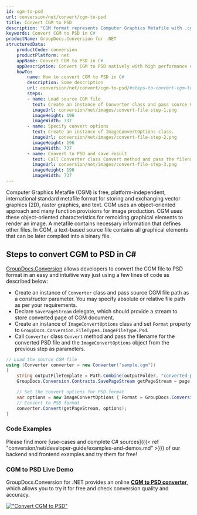 ```yaml
---
id: cgm-to-psd
url: conversion/net/convert/cgm-to-psd
title: Convert CGM to PSD
description: "CGM format represents Computer Graphics Metafile with .cgm extension. Learn how to convert CGM to PSD file programmatically in C# language using GroupDocs.Conversion for .NET library."
keywords: Convert CGM to PSD in C#
productName: GroupDocs.Conversion for .NET
structuredData:
    productCode: conversion
    productPlatform: net
    appName: Convert CGM to PSD in C#
    appDescription: Convert CGM to PSD natively with high performance using C# language and server side GroupDocs.Conversion for .NET APIs, without the use of any software like Microsoft or Open Office.
    howTo:
        name: How to convert CGM to PSD in C# 
        description: Some description
        url: conversion/net/convert/cgm-to-psd/#steps-to-convert-cgm-to-psd-in-c
        steps:
        - name: Load source CGM file 
          text: Create an instance of Converter class and pass source CGM file path as a constructor parameter. You may specify absolute or relative file path as per your requirements. 
          imageUrl: conversion/net/images/convert-file-step-1.png
          imageHeight: 196
          imageWidth: 737
        - name: Specify convert options 
          text: Create an instance of ImageConvertOptions class.
          imageUrl: conversion/net/images/convert-file-step-2.png
          imageHeight: 196
          imageWidth: 737
        - name: Convert to PSD and save result 
          text: Call Converter class Convert method and pass the filename for the converted HTML file and the ImageConvertOptions object from the previous step as parameters.
          imageUrl: conversion/net/images/convert-file-step-3.png
          imageHeight: 196
          imageWidth: 737
---
```


Computer Graphics Metafile (CGM) is free, platform-independent, international standard metafile format for storing and exchanging vector graphics (2D), raster graphics, and text. CGM uses an object-oriented approach and many function provisions for image production. CGM uses these object-oriented characteristics for remolding graphical elements to render an image. A metafile contains necessary information that defines other files. In CGM, a text-based source file contains all graphical elements that can be later compiled into a binary file.

## Steps to convert CGM to PSD in C#

[GroupDocs.Conversion](https://products.groupdocs.com/conversion/net) allows developers to convert the CGM file to PSD format in an easy and intuitive way just using a few lines of code as described below:

* Create an instance of `Converter` class and pass source CGM file path as a constructor parameter. You may specify absolute or relative file path as per your requirements. 
* Declare `SavePageStream` delegate, which should provide a stream to store converted page of CGM document.
* Create an instance of `ImageConvertOptions` class and set `Format` property to `GroupDocs.Conversion.FileTypes.ImageFileType.Psd`.
* Call `Converter` class `Convert` method and pass the filename for the converted PSD file and the `ImageConvertOptions` object from the previous step as parameters.

```csharp
// Load the source CGM file
using (Converter converter = new Converter("sample.cgm"))
{
    string outputFileTemplate = Path.Combine(outputFolder, "converted-page-{0}.psd");
    GroupDocs.Conversion.Contracts.SavePageStream getPageStream = page => new FileStream(string.Format(outputFileTemplate, page), FileMode.Create);

    // Set the convert options for PSD format
    var options = new ImageConvertOptions { Format = GroupDocs.Conversion.FileTypes.ImageFileType.Psd };   
    // Convert to PSD format
    converter.Convert(getPageStream, options);
}
```

### Code Examples

Please find more [use-cases and complete C# sources]({{< ref "conversion/net/developer-guide/examples-and-demos.md" >}}) of our backend and frontend examples and try them for free!

### CGM to PSD Live Demo

GroupDocs.Conversion for .NET provides an online [**CGM to PSD converter**](https://products.groupdocs.app/conversion/cgm-to-psd), which allows you to try it for free and check conversion quality and accuracy.

[!["Convert CGM to PSD"](conversion/net/images/convert-to-psd/convert-cgm-to-psd.png)](https://products.groupdocs.app/conversion/cgm-to-psd)